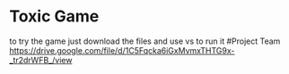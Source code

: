 # Toxic Game
to try the game just download the files and use vs to run it
#Project Team
https://drive.google.com/file/d/1C5Fqcka6iGxMvmxTHTG9x-_tr2drWFB_/view
